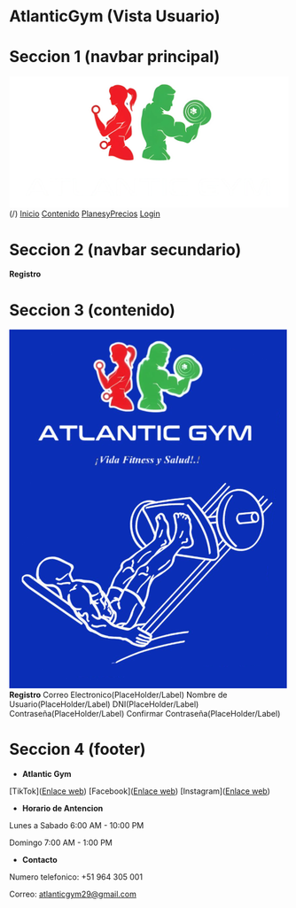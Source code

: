 # AtlanticGym (Vista Usuario)

# Seccion 1 (navbar principal)
![Imagen logo](/imgWeb/logo.png)(/)
[Inicio](/)
[Contenido](US_Anuncios.html)
[PlanesyPrecios](#)
[Login](/login)


# Seccion 2 (navbar secundario)
**Registro**


# Seccion 3 (contenido)
![Imagen Logo](/imgWeb/C_04.png)
**Registro**
Correo Electronico(PlaceHolder/Label)
Nombre de Usuario(PlaceHolder/Label)
DNI(PlaceHolder/Label)
Contraseña(PlaceHolder/Label)
Confirmar Contraseña(PlaceHolder/Label)

# Seccion 4 (footer)
- **Atlantic Gym**

[TikTok]([Enlace web](https://www.tiktok.com/@atlantic.gym8))
[Facebook]([Enlace web](https://www.facebook.com/Antlanticgym))
[Instagram]([Enlace web](https://www.instagram.com/atlanticgm/))

- **Horario de Antencion**

Lunes a Sabado 6:00 AM - 10:00 PM

Domingo 7:00 AM - 1:00 PM

- **Contacto**

Numero telefonico: +51 964 305 001

Correo: atlanticgym29@gmail.com